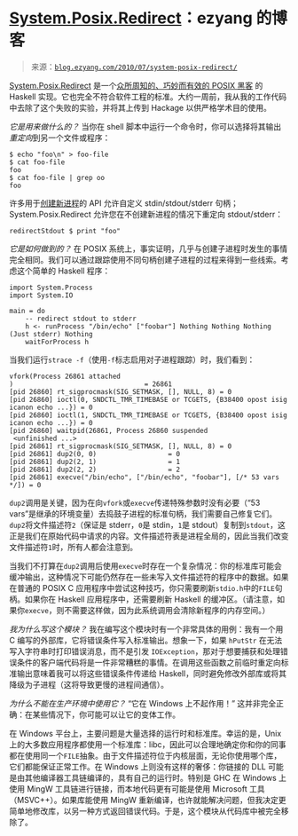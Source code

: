 <!--yml

category: 未分类

date: 2024-07-01 18:18:13

-->

# [System.Posix.Redirect](http://blog.ezyang.com/2010/07/system-posix-redirect/)：ezyang 的博客

> 来源：[`blog.ezyang.com/2010/07/system-posix-redirect/`](http://blog.ezyang.com/2010/07/system-posix-redirect/)

[System.Posix.Redirect](http://hackage.haskell.org/package/system-posix-redirect) 是一个[众所周知的、巧妙而有效的 POSIX 黑客](http://homepage.ntlworld.com/jonathan.deboynepollard/FGA/redirecting-standard-io.html) 的 Haskell 实现。它也完全不符合软件工程的标准。大约一周前，我从我的工作代码中去除了这个失败的实验，并将其上传到 Hackage 以供严格学术目的使用。

*它是用来做什么的？* 当你在 shell 脚本中运行一个命令时，你可以选择将其输出*重定向*到另一个文件或程序：

```
$ echo "foo\n" > foo-file
$ cat foo-file
foo
$ cat foo-file | grep oo
foo

```

许多用于[创建新进程](http://www.haskell.org/ghc/docs/6.12.2/html/libraries/process-1.0.1.2/System-Process.html)的 API 允许自定义 stdin/stdout/stderr 句柄；System.Posix.Redirect 允许您在不创建新进程的情况下重定向 stdout/stderr：

```
redirectStdout $ print "foo"

```

*它是如何做到的？* 在 POSIX 系统上，事实证明，几乎与创建子进程时发生的事情完全相同。我们可以通过跟踪使用不同句柄创建子进程的过程来得到一些线索。考虑这个简单的 Haskell 程序：

```
import System.Process
import System.IO

main = do
    -- redirect stdout to stderr
    h <- runProcess "/bin/echo" ["foobar"] Nothing Nothing Nothing (Just stderr) Nothing
    waitForProcess h

```

当我们运行`strace -f`（使用`-f`标志启用对子进程跟踪）时，我们看到：

```
vfork(Process 26861 attached
)                                 = 26861
[pid 26860] rt_sigprocmask(SIG_SETMASK, [], NULL, 8) = 0
[pid 26860] ioctl(0, SNDCTL_TMR_TIMEBASE or TCGETS, {B38400 opost isig icanon echo ...}) = 0
[pid 26860] ioctl(1, SNDCTL_TMR_TIMEBASE or TCGETS, {B38400 opost isig icanon echo ...}) = 0
[pid 26860] waitpid(26861, Process 26860 suspended
 <unfinished ...>
[pid 26861] rt_sigprocmask(SIG_SETMASK, [], NULL, 8) = 0
[pid 26861] dup2(0, 0)                  = 0
[pid 26861] dup2(2, 1)                  = 1
[pid 26861] dup2(2, 2)                  = 2
[pid 26861] execve("/bin/echo", ["/bin/echo", "foobar"], [/* 53 vars */]) = 0

```

`dup2`调用是关键，因为在向`vfork`或`execve`传递特殊参数时没有必要（“53 vars”是继承的环境变量）去捣鼓子进程的标准句柄，我们需要自己修复它们。`dup2`将文件描述符`2`（保证是 stderr，`0`是 stdin，`1`是 stdout）复制到`stdout`，这正是我们在原始代码中请求的内容。文件描述符表是进程全局的，因此当我们改变文件描述符`1`时，所有人都会注意到。

当我们不打算在`dup2`调用后使用`execve`时存在一个复杂情况：你的标准库可能会缓冲输出，这种情况下可能仍然存在一些未写入文件描述符的程序中的数据。如果在普通的 POSIX C 应用程序中尝试这种技巧，你只需要刷新`stdio.h`中的`FILE`句柄。如果你在 Haskell 应用程序中，还需要刷新 Haskell 的缓冲区。（请注意，如果你`execve`，则不需要这样做，因为此系统调用会清除新程序的内存空间。）

*我为什么写这个模块？* 我在编写这个模块时有一个非常具体的用例：我有一个用 C 编写的外部库，它将错误条件写入标准输出。想象一下，如果 `hPutStr` 在无法写入字符串时打印错误消息，而不是引发 `IOException`，那对于想要捕获和处理错误条件的客户端代码将是一件非常糟糕的事情。在调用这些函数之前临时重定向标准输出意味着我可以将这些错误条件传递给 Haskell，同时避免修改外部库或将其降级为子进程（这将导致更慢的进程间通信）。

*为什么不能在生产环境中使用它？* “它在 Windows 上不起作用！” 这并非完全正确：在某些情况下，你可能可以让它的变体工作。

在 Windows 平台上，主要问题是大量选择的运行时和标准库。幸运的是，Unix 上的大多数应用程序都使用一个标准库：libc，因此可以合理地确定你和你的同事都在使用同一个`FILE`抽象。由于文件描述符位于内核层面，无论你使用哪个库，它们都能保证正常工作。在 Windows 上则没有这样的奢侈：你链接的 DLL 可能是由其他编译器工具链编译的，具有自己的运行时。特别是 GHC 在 Windows 上使用 MingW 工具链进行链接，而本地代码更有可能是使用 Microsoft 工具（MSVC++）。如果库能使用 MingW 重新编译，也许就能解决问题，但我决定更简单地修改库，以另一种方式返回错误代码。于是，这个模块从代码库中被完全移除了。
